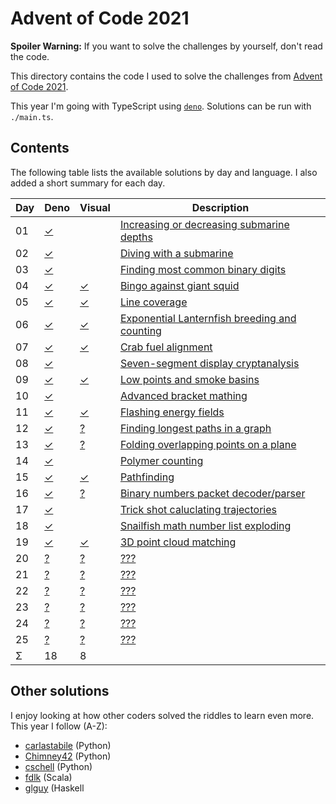 Advent of Code 2021
===================

**Spoiler Warning:** If you want to solve the challenges by yourself, don't read the code.

This directory contains the code I used to solve the challenges from [Advent of Code 2021](http://adventofcode.com/2021).

This year I'm going with TypeScript using [`deno`](https://deno.land/). Solutions can be run with `./main.ts`.

Contents
--------

The following table lists the available solutions by day and language. I also
added a short summary for each day.

Day | Deno        | Visual     | Description
----|-------------|------------|-------------------------------------------------
01  | [✓][deno01] |            | [Increasing or decreasing submarine depths][aoc01]
02  | [✓][deno02] |            | [Diving with a submarine][aoc02]
03  | [✓][deno03] |            | [Finding most common binary digits][aoc03]
04  | [✓][deno04] | [✓][vis04] | [Bingo against giant squid][aoc04]
05  | [✓][deno05] | [✓][vis05] | [Line coverage][aoc05]
06  | [✓][deno06] | [✓][vis06] | [Exponential Lanternfish breeding and counting][aoc06]
07  | [✓][deno07] | [✓][vis07] | [Crab fuel alignment][aoc07]
08  | [✓][deno08] |            | [Seven-segment display cryptanalysis][aoc08]
09  | [✓][deno09] | [✓][vis09] | [Low points and smoke basins][aoc09]
10  | [✓][deno10] |            | [Advanced bracket mathing][aoc10]
11  | [✓][deno11] | [✓][vis11] | [Flashing energy fields][aoc11]
12  | [✓][deno12] | [?][vis12] | [Finding longest paths in a graph][aoc12]
13  | [✓][deno13] | [?][vis13] | [Folding overlapping points on a plane][aoc13]
14  | [✓][deno14] |            | [Polymer counting][aoc14]
15  | [✓][deno15] | [✓][vis15] | [Pathfinding][aoc15]
16  | [✓][deno16] | [?][vis16] | [Binary numbers packet decoder/parser][aoc16]
17  | [✓][deno17] |            | [Trick shot caluclating trajectories][aoc17]
18  | [✓][deno18] |            | [Snailfish math number list exploding][aoc18]
19  | [✓][deno19] | [✓][vis19] | [3D point cloud matching][aoc19]
20  | [?][deno20] | [?][vis20] | [???][aoc20]
21  | [?][deno21] | [?][vis21] | [???][aoc21]
22  | [?][deno22] | [?][vis22] | [???][aoc22]
23  | [?][deno23] | [?][vis23] | [???][aoc23]
24  | [?][deno24] | [?][vis24] | [???][aoc24]
25  | [?][deno25] | [?][vis25] | [???][aoc25]
Σ   |          18 |          8 |

Other solutions
---------------

I enjoy looking at how other coders solved the riddles to learn even more. This
year I follow (A-Z):

* [carlastabile](https://github.com/carlastabile/advent-of-code/tree/master/2021) (Python)
* [Chimney42](https://github.com/Chimney42/aoc-2021) (Python)
* [cschell](https://github.com/cschell/adventofcode/tree/master/2021) (Python)
* [fdlk](https://github.com/fdlk/advent-2021) (Scala)
* [glguy](https://github.com/glguy/advent2021) (Haskell

 [aoc01]: http://adventofcode.com/2020/day/1
 [aoc02]: http://adventofcode.com/2020/day/2
 [aoc03]: http://adventofcode.com/2020/day/3
 [aoc04]: http://adventofcode.com/2020/day/4
 [aoc05]: http://adventofcode.com/2020/day/5
 [aoc06]: http://adventofcode.com/2020/day/6
 [aoc07]: http://adventofcode.com/2020/day/7
 [aoc08]: http://adventofcode.com/2020/day/8
 [aoc09]: http://adventofcode.com/2020/day/9
 [aoc10]: http://adventofcode.com/2020/day/10
 [aoc11]: http://adventofcode.com/2020/day/11
 [aoc12]: http://adventofcode.com/2020/day/12
 [aoc13]: http://adventofcode.com/2020/day/13
 [aoc14]: http://adventofcode.com/2020/day/14
 [aoc15]: http://adventofcode.com/2020/day/15
 [aoc16]: http://adventofcode.com/2020/day/16
 [aoc17]: http://adventofcode.com/2020/day/17
 [aoc18]: http://adventofcode.com/2020/day/18
 [aoc19]: http://adventofcode.com/2020/day/19
 [aoc20]: http://adventofcode.com/2020/day/20
 [aoc21]: http://adventofcode.com/2020/day/21
 [aoc22]: http://adventofcode.com/2020/day/22
 [aoc23]: http://adventofcode.com/2020/day/23
 [aoc24]: http://adventofcode.com/2020/day/24
 [aoc25]: http://adventofcode.com/2020/day/25
 [deno01]: day01/main.ts
 [deno02]: day02/main.ts
 [deno03]: day03/main.ts
 [deno04]: day04/main.ts
 [deno05]: day05/main.ts
 [deno06]: day06/main.ts
 [deno07]: day07/main.ts
 [deno08]: day08/main.ts
 [deno09]: day09/main.ts
 [deno10]: day10/main.ts
 [deno11]: day11/main.ts
 [deno12]: day12/main.ts
 [deno13]: day13/main.ts
 [deno14]: day14/main.ts
 [deno15]: day15/main.ts
 [deno16]: day16/main.ts
 [deno17]: day17/main.ts
 [deno18]: day18/main.ts
 [deno19]: day18/main.ts
 [deno20]: day20/main.ts
 [deno21]: day21/main.ts
 [deno22]: day22/main.ts
 [deno23]: day23/main.ts
 [deno24]: day24/main.ts
 [deno25]: day25/main.ts
 [vis01]: day01/vis.ts
 [vis02]: day02/vis.ts
 [vis03]: day03/vis.ts
 [vis04]: day04/vis.ts
 [vis05]: day05/vis.ts
 [vis06]: day06/vis.ts
 [vis07]: day07/vis.ts
 [vis08]: day08/vis.ts
 [vis09]: day09/vis.ts
 [vis10]: day10/vis.ts
 [vis11]: day11/vis.ts
 [vis12]: day12/vis.ts
 [vis13]: day13/vis.ts
 [vis14]: day14/vis.ts
 [vis15]: day15/vis.ts
 [vis16]: day16/vis.ts
 [vis17]: day17/vis.ts
 [vis18]: day18/vis.ts
 [vis19]: day19/vis.ts
 [vis20]: day20/vis.ts
 [vis21]: day21/vis.ts
 [vis22]: day22/vis.ts
 [vis23]: day23/vis.ts
 [vis24]: day24/vis.ts
 [vis25]: day25/vis.ts

